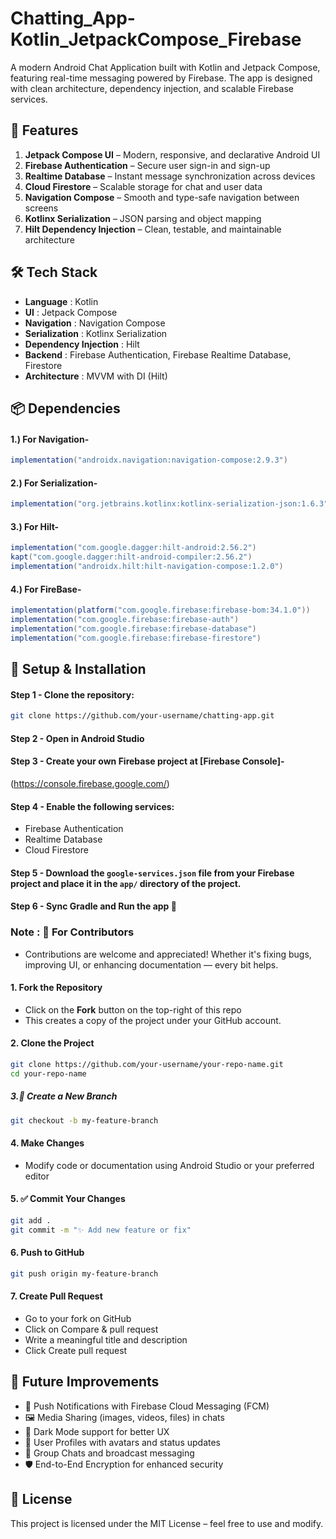 # **Chatting_App-Kotlin_JetpackCompose_Firebase**
A modern Android Chat Application built with Kotlin and Jetpack Compose, featuring real-time messaging powered by Firebase. The app is designed with clean architecture, dependency injection, and scalable Firebase services.

## 🚀 **Features**

1) **Jetpack Compose UI** – Modern, responsive, and declarative Android UI
2) **Firebase Authentication** – Secure user sign-in and sign-up
3) **Realtime Database** – Instant message synchronization across devices
4) **Cloud Firestore** – Scalable storage for chat and user data
5) **Navigation Compose** – Smooth and type-safe navigation between screens
6) **Kotlinx Serialization** – JSON parsing and object mapping
7) **Hilt Dependency Injection** – Clean, testable, and maintainable architecture

## 🛠️ **Tech Stack**

- **Language** : Kotlin
- **UI** : Jetpack Compose
- **Navigation** : Navigation Compose
- **Serialization** : Kotlinx Serialization
- **Dependency Injection** : Hilt
- **Backend** : Firebase Authentication, Firebase Realtime Database, Firestore
- **Architecture** : MVVM with DI (Hilt)

## 📦 **Dependencies**
#### 1.) For Navigation- 
``` build.gradle
implementation("androidx.navigation:navigation-compose:2.9.3")
```
#### 2.) For Serialization- 
``` build.gradle
implementation("org.jetbrains.kotlinx:kotlinx-serialization-json:1.6.3")
```

#### 3.) For Hilt-
``` build.gradle
implementation("com.google.dagger:hilt-android:2.56.2")
kapt("com.google.dagger:hilt-android-compiler:2.56.2")
implementation("androidx.hilt:hilt-navigation-compose:1.2.0")
```
#### 4.) For FireBase- 
``` build.gradle
implementation(platform("com.google.firebase:firebase-bom:34.1.0"))
implementation("com.google.firebase:firebase-auth")
implementation("com.google.firebase:firebase-database")
implementation("com.google.firebase:firebase-firestore")
```

## 🔧 Setup & Installation
#### **Step 1** - Clone the repository:
```bash
git clone https://github.com/your-username/chatting-app.git
```

#### **Step 2** - Open in Android Studio

#### **Step 3** - Create your own Firebase project at [Firebase Console]-
(https://console.firebase.google.com/)

#### **Step 4** - Enable the following services:
   - Firebase Authentication
   - Realtime Database
   - Cloud Firestore

#### **Step 5** - Download the `google-services.json` file from your Firebase project and place it in the `app/` directory of the project.

#### **Step 6** - Sync Gradle and Run the app 🚀

### **Note** : 🤝 For Contributors
- Contributions are welcome and appreciated! Whether it's fixing bugs, improving UI, or enhancing documentation — every bit helps.

#### 1. **Fork the Repository**
   - Click on the **Fork** button on the top-right of this repo
   - This creates a copy of the project under your GitHub account.
     
#### 2. **Clone the Project**
```bash
git clone https://github.com/your-username/your-repo-name.git
cd your-repo-name
```
##### 3.🔁 **Create a New Branch**

```bash
git checkout -b my-feature-branch
```
#### 4. **Make Changes**
- Modify code or documentation using Android Studio or your preferred editor

#### 5. ✅ **Commit Your Changes**
```bash
git add .
git commit -m "✨ Add new feature or fix"
```
#### 6. **Push to GitHub**
```bash
git push origin my-feature-branch
```
#### 7. **Create Pull Request**
- Go to your fork on GitHub
- Click on Compare & pull request
- Write a meaningful title and description
- Click Create pull request

## 🌟 **Future Improvements**

- 🔔 Push Notifications with Firebase Cloud Messaging (FCM)
- 🖼 Media Sharing (images, videos, files) in chats
- 🌙 Dark Mode support for better UX
- 👤 User Profiles with avatars and status updates
- 📱 Group Chats and broadcast messaging
- 🛡 End-to-End Encryption for enhanced security


## 📜 **License**
This project is licensed under the MIT License – feel free to use and modify.
